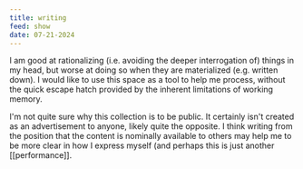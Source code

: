 ```yaml
---
title: writing
feed: show
date: 07-21-2024
---
```

I am good at rationalizing (i.e. avoiding the deeper interrogation of) things in my head, but worse at doing so when they are materialized (e.g. written down). I would like to use this space as a tool to help me process, without the quick escape hatch provided by the inherent limitations of working memory.

I'm not quite sure why this collection is to be public. It certainly isn't created as an advertisement to anyone, likely quite the opposite. I think writing from the position that the content is nominally available to others may help me to be more clear in how I express myself (and perhaps this is just another [[performance]].